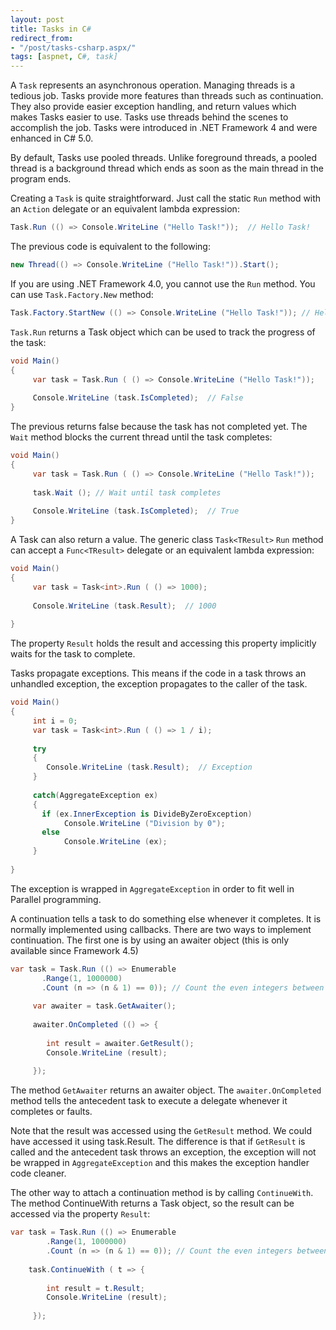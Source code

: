 ```yaml
---
layout: post
title: Tasks in C#
redirect_from:
- "/post/tasks-csharp.aspx/"
tags: [aspnet, C#, task]
---
```

A `Task` represents an asynchronous operation. Managing threads is a tedious job. Tasks provide more features than threads such as continuation. They also provide easier exception handling, and return values which makes Tasks easier to use. Tasks use threads behind the scenes to accomplish the job. Tasks were introduced in .NET Framework 4 and were enhanced in C# 5.0.

By default, Tasks use pooled threads. Unlike foreground threads, a pooled thread is a background thread which ends as soon as the main thread in the program ends.

Creating a `Task` is quite straightforward. Just call the static `Run` method with an `Action` delegate or an equivalent lambda expression:
```csharp
Task.Run (() => Console.WriteLine ("Hello Task!"));  // Hello Task!
```
The previous code is equivalent to the following:
```csharp
new Thread(() => Console.WriteLine ("Hello Task!")).Start();
```

If you are using .NET Framework 4.0, you cannot use the `Run` method. You can use `Task.Factory.New` method:

```csharp
Task.Factory.StartNew (() => Console.WriteLine ("Hello Task!")); // Hello Task!
```

`Task.Run` returns a Task object which can be used to track the progress of the task:
```csharp
void Main()
{
     var task = Task.Run ( () => Console.WriteLine ("Hello Task!"));
      
     Console.WriteLine (task.IsCompleted);  // False
}
```

The previous returns false because the task has not completed yet. The `Wait` method blocks the current thread until the task completes:

```csharp
void Main()
{
     var task = Task.Run ( () => Console.WriteLine ("Hello Task!"));
      
     task.Wait (); // Wait until task completes
      
     Console.WriteLine (task.IsCompleted);  // True
}
```

A Task can also return a value. The generic class `Task<TResult>` `Run` method can accept a `Func<TResult>` delegate or an equivalent lambda expression:

```csharp
void Main()
{
     var task = Task<int>.Run ( () => 1000);        
      
     Console.WriteLine (task.Result);  // 1000
         
}
```

The property `Result` holds the result and accessing this property implicitly waits for the task to complete.

Tasks propagate exceptions. This means if the code in a task throws an unhandled exception, the exception propagates to the caller of the task.

```csharp
void Main()
{
     int i = 0;
     var task = Task<int>.Run ( () => 1 / i);       
      
     try
     {
        Console.WriteLine (task.Result);  // Exception
     }
      
     catch(AggregateException ex)
     {
       if (ex.InnerException is DivideByZeroException)
            Console.WriteLine ("Division by 0");
       else
            Console.WriteLine (ex);
     }
         
}
```

The exception is wrapped in `AggregateException` in order to fit well in Parallel programming.

A continuation tells a task to do something else whenever it completes. It is normally implemented using callbacks. There are two ways to implement continuation. The first one is by using an awaiter object (this is only available since Framework 4.5)

```csharp
var task = Task.Run (() => Enumerable
       .Range(1, 1000000)
       .Count (n => (n & 1) == 0)); // Count the even integers between 0 and million
      
     var awaiter = task.GetAwaiter();
      
     awaiter.OnCompleted (() => {
      
        int result = awaiter.GetResult();
        Console.WriteLine (result);
      
     });
```

The method `GetAwaiter` returns an awaiter object. The `awaiter.OnCompleted` method tells the antecedent task to execute a delegate whenever it completes or faults.

Note that the result was accessed using the `GetResult` method. We could have accessed it using task.Result. The difference is that if `GetResult` is called and the antecedent task throws an exception, the exception will not be wrapped in `AggregateException` and this makes the exception handler code cleaner.

The other way to attach a continuation method is by calling `ContinueWith`. The method ContinueWith returns a Task object, so the result can be accessed via the property `Result`:

```csharp
var task = Task.Run (() => Enumerable
        .Range(1, 1000000)
        .Count (n => (n & 1) == 0)); // Count the even integers between 0 and million
      
    task.ContinueWith ( t => {
      
        int result = t.Result;
        Console.WriteLine (result);
      
     });
```